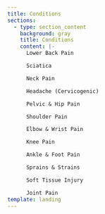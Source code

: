 ```yaml
---
title: Conditions
sections:
  - type: section_content
    background: gray
    title: Conditions
    content: |-
      Lower Back Pain

      Sciatica

      Neck Pain

      Headache (Cervicogenic)

      Pelvic & Hip Pain

      Shoulder Pain

      Elbow & Wrist Pain

      Knee Pain

      Ankle & Foot Pain

      Sprains & Strains

      Soft Tissue Injury

      Joint Pain
template: landing
---
```

